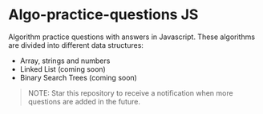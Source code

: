 # Algo-practice-questions JS
Algorithm practice questions with answers in Javascript. These algorithms are divided into different data structures:
- Array, strings and numbers
- Linked List (coming soon)
- Binary Search Trees (coming soon)

> NOTE: Star this repository to receive a notification when more questions are added in the future.